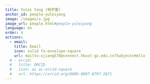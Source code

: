 ```yaml
---
title: Yulei Yang (杨宇雷)
anchor_id: people-yuleiyang
image: /images/x.jpg
image_url: people.html#people-yuleiyang
language: en
order: 4
actions:
  - email:
    title: Email
    icon: solid fa-envelope-square
    url: mailto:xjiang578@connect.hkust-gz.edu.cn?Subject=Hello
  # - orcid:
  #   title: ORCID
  #   icon: ai ai-orcid-square
  #   url: https://orcid.org/0009-0007-8797-2871
---
```


<!-- Xinghao joined the group as a PhD student in Sep 2023. He is currently working on the interaction between ocean surface boundary layer turbulence and submesoscale flows. Before joining the group, Xinghao obtained a Master's degree in Fluid Machinery and Engineering from the [School of Energy and Power Engineering](http://epe.xjtu.edu.cn) at [Xi'an Jiaotong University](http://www.xjtu.edu.cn), working with [Prof. Jiazhong Zhang](https://gr.xjtu.edu.cn/web/jzzhang/1) on studying the interaction between shock waves and boundary layers in supersonic flow. Xinghao also holds a Bachelor's degree in Energy and Power Engineering from the same institution.

Check out Xinghao’s personal website [here](https://xinghaoj.github.io). -->
